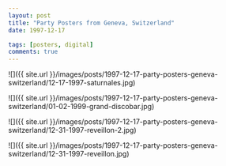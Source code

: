 ```yaml
---
layout: post
title: "Party Posters from Geneva, Switzerland"
date: 1997-12-17

tags: [posters, digital]
comments: true
---
```

![]({{ site.url }}/images/posts/1997-12-17-party-posters-geneva-switzerland/12-17-1997-saturnales.jpg)

![]({{ site.url }}/images/posts/1997-12-17-party-posters-geneva-switzerland/01-02-1999-grand-discobar.jpg)

![]({{ site.url }}/images/posts/1997-12-17-party-posters-geneva-switzerland/12-31-1997-reveillon-2.jpg)

![]({{ site.url }}/images/posts/1997-12-17-party-posters-geneva-switzerland/12-31-1997-reveillon.jpg)
